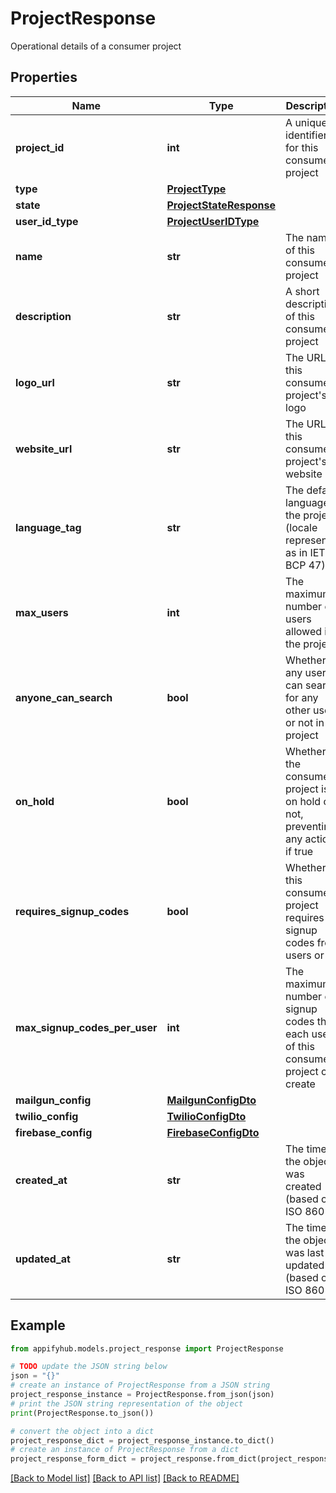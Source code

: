 # ProjectResponse

Operational details of a consumer project

## Properties

Name | Type | Description | Notes
------------ | ------------- | ------------- | -------------
**project_id** | **int** | A unique identifier for this consumer project | 
**type** | [**ProjectType**](ProjectType.md) |  | 
**state** | [**ProjectStateResponse**](ProjectStateResponse.md) |  | 
**user_id_type** | [**ProjectUserIDType**](ProjectUserIDType.md) |  | 
**name** | **str** | The name of this consumer project | 
**description** | **str** | A short description of this consumer project | [optional] 
**logo_url** | **str** | The URL to this consumer project&#39;s logo | [optional] 
**website_url** | **str** | The URL to this consumer project&#39;s website | [optional] 
**language_tag** | **str** | The default language of the project (locale represented as in IETF BCP 47) | [optional] 
**max_users** | **int** | The maximum number of users allowed in the project | 
**anyone_can_search** | **bool** | Whether any user can search for any other user or not in the project | 
**on_hold** | **bool** | Whether the consumer project is on hold or not, preventing any actions if true | 
**requires_signup_codes** | **bool** | Whether this consumer project requires signup codes from users or not | 
**max_signup_codes_per_user** | **int** | The maximum number of signup codes that each user of this consumer project can create | 
**mailgun_config** | [**MailgunConfigDto**](MailgunConfigDto.md) |  | [optional] 
**twilio_config** | [**TwilioConfigDto**](TwilioConfigDto.md) |  | [optional] 
**firebase_config** | [**FirebaseConfigDto**](FirebaseConfigDto.md) |  | [optional] 
**created_at** | **str** | The time the object was created (based on ISO 8601) | 
**updated_at** | **str** | The time the object was last updated (based on ISO 8601) | 

## Example

```python
from appifyhub.models.project_response import ProjectResponse

# TODO update the JSON string below
json = "{}"
# create an instance of ProjectResponse from a JSON string
project_response_instance = ProjectResponse.from_json(json)
# print the JSON string representation of the object
print(ProjectResponse.to_json())

# convert the object into a dict
project_response_dict = project_response_instance.to_dict()
# create an instance of ProjectResponse from a dict
project_response_form_dict = project_response.from_dict(project_response_dict)
```
[[Back to Model list]](../README.md#documentation-for-models) [[Back to API list]](../README.md#documentation-for-api-endpoints) [[Back to README]](../README.md)


